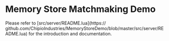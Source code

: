 # Memory Store Matchmaking Demo

Please refer to [src/server/README.lua](https://
github.com/ChipioIndustries/MemoryStoreDemo/blob/master/src/server/README.lua) for the introduction and documentation.